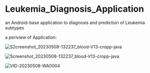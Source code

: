 # Leukemia_Diagnosis_Application
an Android-base application to diagnosis and prediction of Leukemia subtypes

a periview of Application:

![S2creenshot_20230508-132237_blood-V13-cropp-java](https://user-images.githubusercontent.com/92205834/236800911-5b8682a4-1983-404e-9ece-df1f2f8ecc0e.jpg)

![Screenshot_20230508-132237_blood-V13-cropp-java](https://user-images.githubusercontent.com/92205834/236800556-5526ac19-5a24-4de3-b4f3-97a6e642babb.jpg)


![VID-20230508-WA0004](https://user-images.githubusercontent.com/92205834/236793089-76d68634-f99e-4da6-98de-50cc366ab538.gif)
